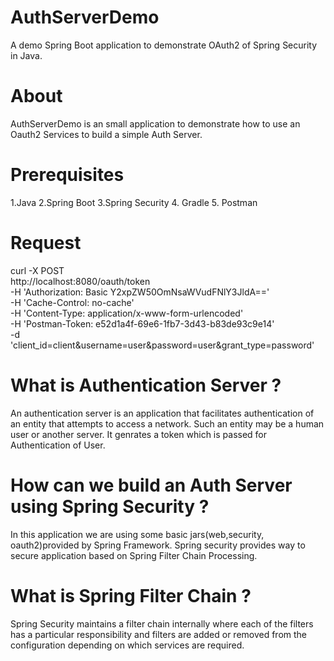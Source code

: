 # AuthServerDemo
A demo Spring Boot application to demonstrate OAuth2 of Spring Security in Java.

# About
AuthServerDemo is an small application to demonstrate how to use an Oauth2 Services to build a simple Auth Server.

# Prerequisites
1.Java 2.Spring Boot 3.Spring Security 4. Gradle 5. Postman

# Request 
curl -X POST \
  http://localhost:8080/oauth/token \
  -H 'Authorization: Basic Y2xpZW50OmNsaWVudFNlY3JldA==' \
  -H 'Cache-Control: no-cache' \
  -H 'Content-Type: application/x-www-form-urlencoded' \
  -H 'Postman-Token: e52d1a4f-69e6-1fb7-3d43-b83de93c9e14' \
  -d 'client_id=client&username=user&password=user&grant_type=password'

# What is Authentication Server ?
An authentication server is an application that facilitates authentication of an entity that attempts to access a network. Such an entity may be a human user or another server. It genrates a token which is passed for Authentication of User.

# How can we build an Auth Server using Spring Security ?
In this application we are using some basic jars(web,security, oauth2)provided by Spring Framework. Spring security provides way to secure application based on Spring Filter Chain Processing.

# What is Spring Filter Chain ?
Spring Security maintains a filter chain internally where each of the filters has a particular responsibility and filters are added or removed from the configuration depending on which services are required.

